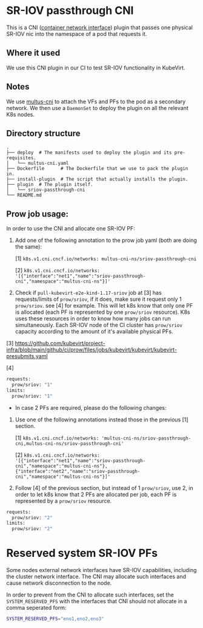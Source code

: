 # SR-IOV passthrough CNI

This is a CNI ([container network interface](https://github.com/containernetworking/cni))
plugin that passes one physical SR-IOV nic into the
namespace of a pod that requests it.

## Where it used

We use this CNI plugin in our CI to test SR-IOV functionality in KubeVirt.

## Notes

We use [multus-cni](https://github.com/intel/multus-cni) to attach the VFs and
PFs to the pod as a secondary network. We then use a `DaemonSet` to deploy the
plugin on all the relevant K8s nodes.

## Directory structure

```
.
├── deploy  # The manifests used to deploy the plugin and its pre-requisites.
│   └── multus-cni.yaml
├── Dockerfile      # The Dockerfile that we use to pack the plugin in.
├── install-plugin  # The script that actually installs the plugin.
├── plugin  # The plugin itself.
│   └── sriov-passthrough-cni
└── README.md
```

## Prow job usage:

In order to use the CNI and allocate one SR-IOV PF:
1. Add one of the following annotation to the prow job yaml (both are doing the same):

    [1] `k8s.v1.cni.cncf.io/networks: multus-cni-ns/sriov-passthrough-cni`

    [2] `k8s.v1.cni.cncf.io/networks: '[{"interface":"net1","name":"sriov-passthrough-cni","namespace":"multus-cni-ns"}]'`

2. Check if `pull-kubevirt-e2e-kind-1.17-sriov` job at [3] has requests/limits of `prow/sriov`, if it does, make sure it request only 1 `prow/sriov`. see [4] for example.
This will let k8s know that only one PF is allocated (each PF is represented by one `prow/sriov` resource).
K8s uses these resources in order to know how many jobs can run simultaneously.
Each SR-IOV node of the CI cluster has `prow/sriov` capacity according to the amount of it's available physical PFs.

[3] https://github.com/kubevirt/project-infra/blob/main/github/ci/prow/files/jobs/kubevirt/kubevirt/kubevirt-presubmits.yaml

[4] 
```bash
requests:
  prow/sriov: "1"
limits:
  prow/sriov: "1"
```

* In case 2 PFs are required, please do the following changes:

1. Use one of the following annotations instead those in the previous [1] section.

    [1] `k8s.v1.cni.cncf.io/networks: 'multus-cni-ns/sriov-passthrough-cni,multus-cni-ns/sriov-passthrough-cni'`

    [2] `k8s.v1.cni.cncf.io/networks: '[{"interface":"net1","name":"sriov-passthrough-cni","namespace":"multus-cni-ns"}, {"interface":"net2","name":"sriov-passthrough-cni","namespace":"multus-cni-ns"}]'`

2. Follow [4] of the previous section, but instead of 1 `prow/sriov`, use 2, in order to let k8s know that 2 PFs are
allocated per job, each PF is represented by a `prow/sriov` resource.

```bash
requests:
  prow/sriov: "2"
limits:
  prow/sriov: "2"
```

# Reserved system SR-IOV PFs
Some nodes external network interfaces have SR-IOV capabilities, including the cluster network interface.
The CNI may allocate such interfaces and cause network disconnection to the node.

In order to prevent from the CNI to allocate such interfaces, set the `SYSTEM_RESERVED_PFS` with the interfaces that CNI should not allocate in a comma seperated form:
```bash
SYSTEM_RESERVED_PFS="eno1,eno2,eno3"
```
